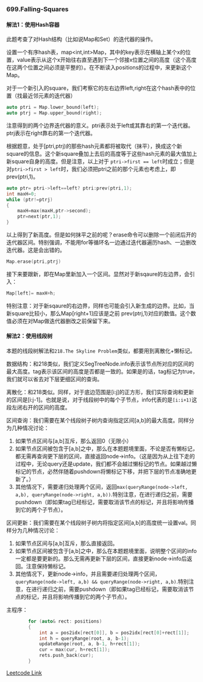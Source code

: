 ### 699.Falling-Squares

#### 解法1：使用Hash容器

此题考查了对Hash结构（比如说Map和Set）的迭代器的操作。

设置一个有序hash表，map<int,int>Map，其中的key表示在横轴上某个x的位置，value表示从这个x开始往右直至遇到下一个邻接x位置之间的高度（这个高度在这两个位置之间必须是平整的）。在不断读入positions的过程中，来更新这个Map。

对于一个新引入的square，我们考察它的左右边界left,right在这个hash表中的位置（找最近邻元素的迭代器）
```cpp
auto ptri = Map.lower_bound(left);
auto ptrj = Map.upper_bound(right);
```
注意得到的两个边界迭代器的意义。ptri表示处于left或其靠右的第一个迭代器。ptrj表示在right靠右的第一个迭代器。

根据题意，处于[ptri,ptrj)的那些hash元素都将被取代（抹平），换成这个新square的信息。这个新square叠加上去后的高度等于这些hash元素的最大值加上新square自身的高度。但是注意，以上对于 ```ptri->first == left```时成立；但是对```ptri->first > left```时，我们必须把ptri之前的那个元素也考虑上，即 prev(ptri,1)。
```cpp
auto ptr= ptri->left==left? ptri:prev(ptri,1);
int maxH=0;
while (ptr!=ptrj)
{
    maxH=max(maxH,ptr->second);
    ptr=next(ptr,1);
}
```
以上得到了新高度。但是如何抹平之前的呢？erase命令可以删除一个前闭后开的迭代器区间。特别强调，不能用for等循环名一边通过迭代器遍历hash、一边删改迭代器。这是会出错的。
```cpp
Map.erase(ptri,ptrj)
```
接下来要跟新，即在Map里新加入一个区间。显然对于新sqaure的左边界，会引入：
```cpp
Map[left]= maxH+h;
```
特别注意：对于新sqaure的右边界，同样也可能会引入新生成的边界。比如，当新square比较小，那么Map[right+1]应该是之前 prev(ptrj,1)对应的数值。这个数值必须在对Map做迭代器删改之前保留下来。

#### 解法2：使用线段树

本题的线段树解法和```218.The Skyline Problem```类似，都要用到离散化+懒标记。

数据结构：和218类似，我们定义SegTreeNode.info表示该节点所对应的区间的最大高度。tag表示该区间的高度是否都是一致的。如果是的话，tag标记为true，我们就可以省去对下层更细区间的查询。

离散化：和218类似。同样，对于底边范围是[i:j]的正方形，我们实际查询和更新的区间是[i:j-1]。也就是说，对于线段树中的每个子节点，info代表的是```[i:i+1)```这段左闭右开的区间的高度。

区间查询：我们需要在某个线段树子树内查询指定区间[a,b]的最大高度。同样分为几种情况讨论：
1. 如果节点区间与[a,b]互斥，那么返回0（无限小）
2. 如果节点区间被包含于[a,b]之中，那么在本题题境里面，不论是否有懒标记，都无需再查询更下层的区间，直接返回node->info。（这是因为从上往下走的过程中，无论query还是update，我们都不会越过懒标记的节点。如果越过懒标记的节点，必然伴随着pushdown将懒标记下移，并把下层的节点准确地更新了。）
3. 其他情况下，需要递归处理两个区间，返回```max(queryRange(node->left, a,b), queryRange(node->right, a,b))```.特别注意，在进行递归之前，需要pushdown（即如果tag已经标记，需要取消该节点的标记，并且将影响传播到它的两个子节点）。

区间更新：我们需要在某个线段树子树内将指定区间[a,b]的高度统一设置val。同样分为几种情况讨论：
1. 如果节点区间与[a,b]互斥，那么直接返回。
2. 如果节点区间被包含于[a,b]之中，那么在本题题境里面，说明整个区间的info一定都是要更新的。那么无需再更新下层的区间，直接更新node->info后返回。注意保持懒标记。
3. 其他情况下，更新node->info，并且需要递归处理两个区间，```queryRange(node->left, a,b) && queryRange(node->right, a,b)```.特别注意，在进行递归之前，需要pushdown（即如果tag已经标记，需要取消该节点的标记，并且将影响传播到它的两个子节点）。

主程序：
```cpp
        for (auto& rect: positions)
        {
            int a = pos2idx[rect[0]], b = pos2idx[rect[0]+rect[1]];
            int h = queryRange(root, a, b-1);
            updateRange(root, a, b-1, h+rect[1]);
            cur = max(cur, h+rect[1]);
            rets.push_back(cur);
        }
```        

[Leetcode Link](https://leetcode.com/problems/falling-squares)
